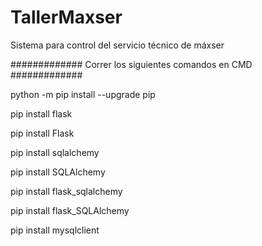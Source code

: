 # TallerMaxser
Sistema para control del servicio técnico de máxser


############# Correr los siguientes comandos en CMD #############

python -m pip install --upgrade pip

pip install flask

pip install Flask

pip install sqlalchemy

pip install SQLAlchemy

pip install flask_sqlalchemy

pip install flask_SQLAlchemy

pip install mysqlclient